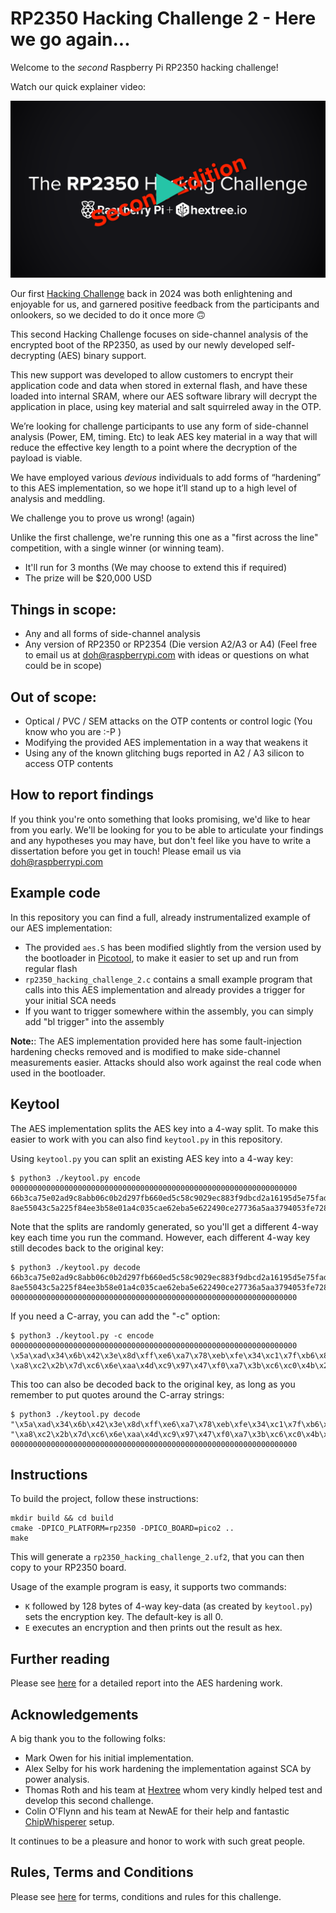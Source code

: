 # RP2350 Hacking Challenge 2 - Here we go again...

Welcome to the *second* Raspberry Pi RP2350 hacking challenge!

Watch our quick explainer video:

[![](assets/video.png)](https://hextree.io/rp2350-hacking-challenge-2)

Our first [Hacking Challenge](https://github.com/raspberrypi/rp2350_hacking_challenge) back in 2024 was both enlightening and enjoyable for us, and garnered positive feedback from the participants and onlookers, so we decided to do it once more 🙃

This second Hacking Challenge focuses on side-channel analysis of the encrypted boot of the RP2350, as used by our newly developed self-decrypting (AES) binary support.

This new support was developed to allow customers to encrypt their application code and data when stored in external flash, and have these loaded into internal SRAM, where our AES software library will decrypt the application in place, using key material and salt squirreled away in the OTP.

We’re looking for challenge participants to use any form of side-channel analysis (Power, EM, timing. Etc) to leak AES key material in a way that will reduce the effective key length to a point where the decryption of the payload is viable.

We have employed various *devious* individuals to add forms of “hardening” to this AES implementation, so we hope it’ll stand up to a high level of analysis and meddling.

We challenge you to prove us wrong! (again)

Unlike the first challenge, we're running this one as a "first across the line" competition, with a single winner (or winning team).
- It'll run for 3 months (We may choose to extend this if required)
- The prize will be $20,000 USD

## Things in scope:
- Any and all forms of side-channel analysis
- Any version of RP2350 or RP2354 (Die version A2/A3 or A4)
(Feel free to email us at [doh@raspberrypi.com](mailto:doh@raspberrypi.com) with ideas or questions on what could be in scope)
	
## Out of scope:
- Optical / PVC / SEM attacks on the OTP contents or control logic (You know who you are :-P )
- Modifying the provided AES implementation in a way that weakens it
- Using any of the known glitching bugs reported in A2 / A3 silicon to access OTP contents

## How to report findings
If you think you're onto something that looks promising, we'd like to hear from you early.
We'll be looking for you to be able to articulate your findings and any hypotheses you may have, but don't feel like you have to write a dissertation before you get in touch!
Please email us via [doh@raspberrypi.com](mailto:doh@raspberrypi.com)

## Example code

In this repository you can find a full, already instrumentalized example of our AES implementation:

- The provided `aes.S` has been modified slightly from the version used by the bootloader in [Picotool](https://github.com/raspberrypi/picotool/blob/develop/enc_bootloader/aes.S), to make it easier to set up and run from regular flash
- `rp2350_hacking_challenge_2.c` contains a small example program that calls into this AES implementation and already provides a trigger for your initial SCA needs
- If you want to trigger somewhere within the assembly, you can simply add "bl trigger" into the assembly

**Note:**: The AES implementation provided here has some fault-injection hardening checks removed and is modified to make side-channel measurements easier. Attacks should also work against the real code when used in the bootloader.

## Keytool

The AES implementation splits the AES key into a 4-way split. To make this easier to work with you can also find `keytool.py` in this repository.

Using `keytool.py` you can split an existing AES key into a 4-way key:

```
$ python3 ./keytool.py encode 0000000000000000000000000000000000000000000000000000000000000000
66b3ca75e02ad9c8abb06c0b2d297fb660ed5c58c9029ec883f9dbcd2a16195d5e75fadfd32acb297ca03930f1ff08c6714d3f79eb3a26cdc9ef28f553983141
8ae55043c5a225f84ee3b58e01a4c035cae62eba5e622490ce27736a5aa3794053fe7285c513072124ac2f7bb2415adf1c4bf2d87c7b9c6d3643e43356738a86
```

Note that the splits are randomly generated, so you'll get a different 4-way key each time you run the command. However, each different 4-way key still decodes back to the original key:

```
$ python3 ./keytool.py decode 66b3ca75e02ad9c8abb06c0b2d297fb660ed5c58c9029ec883f9dbcd2a16195d5e75fadfd32acb297ca03930f1ff08c6714d3f79eb3a26cdc9ef28f553983141 8ae55043c5a225f84ee3b58e01a4c035cae62eba5e622490ce27736a5aa3794053fe7285c513072124ac2f7bb2415adf1c4bf2d87c7b9c6d3643e43356738a86
0000000000000000000000000000000000000000000000000000000000000000
```

If you need a C-array, you can add the "-c" option:

```
$ python3 ./keytool.py -c encode 0000000000000000000000000000000000000000000000000000000000000000
\x5a\xad\x34\x6b\x42\x3e\x8d\xff\xe6\xa7\x78\xeb\xfe\x34\xc1\x7f\xb6\x86\x2f\xb5\xd7\xd7\x7f\x11\xdd\x7f\x84\x8c\xbc\x2e\xd4\x28\x04\x20\xfb\x00\x22\xb2\x8d\xb9\xcb\x6f\xd5\x55\xed\xfd\xa3\xec\x14\x85\x20\x2e\x60\x7a\x59\x46\xca\x91\x3e\x77\xbe\x6e\x47\x1f
\xa8\xc2\x2b\x7d\xc6\x6e\xaa\x4d\xc9\x97\x47\xf0\xa7\x3b\xc6\xc0\x4b\x2e\x5b\xe7\xcd\x4b\x8d\x1f\x36\x0a\x4e\x14\xb0\x6f\x98\xec\xef\xce\x3e\x4b\xed\xfe\x66\x60\x93\xb5\xf2\x67\x91\x85\xaa\x4c\xcd\x24\x0c\x46\xe5\xb0\x6d\x4d\x13\x69\x11\xad\x3b\xfd\x70\xa6
```

This too can also be decoded back to the original key, as long as you remember to put quotes around the C-array strings:

```
$ python3 ./keytool.py decode "\x5a\xad\x34\x6b\x42\x3e\x8d\xff\xe6\xa7\x78\xeb\xfe\x34\xc1\x7f\xb6\x86\x2f\xb5\xd7\xd7\x7f\x11\xdd\x7f\x84\x8c\xbc\x2e\xd4\x28\x04\x20\xfb\x00\x22\xb2\x8d\xb9\xcb\x6f\xd5\x55\xed\xfd\xa3\xec\x14\x85\x20\x2e\x60\x7a\x59\x46\xca\x91\x3e\x77\xbe\x6e\x47\x1f" "\xa8\xc2\x2b\x7d\xc6\x6e\xaa\x4d\xc9\x97\x47\xf0\xa7\x3b\xc6\xc0\x4b\x2e\x5b\xe7\xcd\x4b\x8d\x1f\x36\x0a\x4e\x14\xb0\x6f\x98\xec\xef\xce\x3e\x4b\xed\xfe\x66\x60\x93\xb5\xf2\x67\x91\x85\xaa\x4c\xcd\x24\x0c\x46\xe5\xb0\x6d\x4d\x13\x69\x11\xad\x3b\xfd\x70\xa6"
0000000000000000000000000000000000000000000000000000000000000000
```

## Instructions

To build the project, follow these instructions:

```
mkdir build && cd build
cmake -DPICO_PLATFORM=rp2350 -DPICO_BOARD=pico2 ..
make
```

This will generate a `rp2350_hacking_challenge_2.uf2`, that you can then copy to your RP2350 board.

Usage of the example program is easy, it supports two commands:

- `K` followed by 128 bytes of 4-way key-data (as created by `keytool.py`) sets the encryption key. The default-key is all 0.
- `E` executes an encryption and then prints out the result as hex.

## Further reading
Please see [here](aes_report_monospace.md) for a detailed report into the AES hardening work.

## Acknowledgements
A big thank you to the following folks:
- Mark Owen for his initial implementation.
- Alex Selby for his work hardening the implementation against SCA by power analysis.
- Thomas Roth and his team at [Hextree](https://www.hextree.io) whom very kindly helped test and develop this second challenge.
- Colin O'Flynn and his team at NewAE for their help and fantastic [ChipWhisperer](https://www.newae.com/chipwhisperer) setup.

It continues to be a pleasure and honor to work with such great people.

## Rules, Terms and Conditions
Please see [here](https://www.raspberrypi.com/rp2350-hacking-challenge-2/) for terms, conditions and rules for this challenge.

